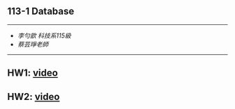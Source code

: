 ## 113-1 Database
* * *
* *李勻歆 科技系115級*
* *蔡芸琤老師*
* * *
## HW1: [video](https://youtu.be/Xrt6tGmi7aM)
## HW2: [video](https://youtu.be/Xrt6tGmi7aM)
